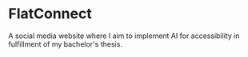 # FlatConnect
A social media website where I aim to implement AI for accessibility in fulfillment of my bachelor's thesis.
